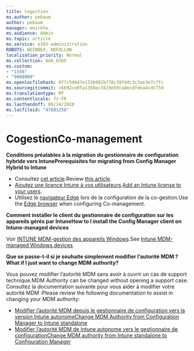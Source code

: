 ```yaml
---
title: Cogestion
ms.author: pebaum
author: pebaum
manager: mnirkhe
ms.audience: Admin
ms.topic: article
ms.service: o365-administration
ROBOTS: NOINDEX, NOFOLLOW
localization_priority: Normal
ms.collection: Adm_O365
ms.custom:
- "1556"
- "9000080"
ms.openlocfilehash: 0f7c5d647e133b092b778c39fddc3c3ae3e7c7fc
ms.sourcegitcommit: c6692ce0fa1358ec3529e59ca0ecdfdea4cdc759
ms.translationtype: MT
ms.contentlocale: fr-FR
ms.lasthandoff: 09/14/2020
ms.locfileid: "47681258"
---
```

# <a name="co-management"></a><span data-ttu-id="55f92-102">Cogestion</span><span class="sxs-lookup"><span data-stu-id="55f92-102">Co-management</span></span>

<span data-ttu-id="55f92-103">**Conditions préalables à la migration du gestionnaire de configuration hybride vers Intune**</span><span class="sxs-lookup"><span data-stu-id="55f92-103">**Prerequisites for migrating from Config Manager Hybrid to Intune**</span></span>

- <span data-ttu-id="55f92-104">Consultez [cet article](https://docs.microsoft.com/configmgr/mdm/deploy-use/migrate-hybridmdm-to-intunesa).</span><span class="sxs-lookup"><span data-stu-id="55f92-104">Review [this article](https://docs.microsoft.com/configmgr/mdm/deploy-use/migrate-hybridmdm-to-intunesa).</span></span>
- <span data-ttu-id="55f92-105">[Ajoutez une licence Intune à vos utilisateurs](https://docs.microsoft.com/intune/licenses-assign).</span><span class="sxs-lookup"><span data-stu-id="55f92-105">[Add an Intune license to your users](https://docs.microsoft.com/intune/licenses-assign).</span></span>
- <span data-ttu-id="55f92-106">Utilisez le [navigateur Edge](https://www.microsoft.com/windows/microsoft-edge) lors de la configuration de la co-gestion.</span><span class="sxs-lookup"><span data-stu-id="55f92-106">Use the [Edge browser](https://www.microsoft.com/windows/microsoft-edge) when configuring Co-management.</span></span>

<span data-ttu-id="55f92-107">**Comment installer le client du gestionnaire de configuration sur les appareils gérés par Intune**</span><span class="sxs-lookup"><span data-stu-id="55f92-107">**How to I install the Config Manager client on Intune-managed devices**</span></span>

<span data-ttu-id="55f92-108">Voir [INTUNE MDM-gestion des appareils Windows](https://docs.microsoft.com/configmgr/core/clients/deploy/deploy-clients-to-windows-computers#bkmk_mdm).</span><span class="sxs-lookup"><span data-stu-id="55f92-108">See [Intune MDM-managed Windows devices](https://docs.microsoft.com/configmgr/core/clients/deploy/deploy-clients-to-windows-computers#bkmk_mdm).</span></span>

<span data-ttu-id="55f92-109">**Que se passe-t-il si je souhaite simplement modifier l’autorité MDM ?**</span><span class="sxs-lookup"><span data-stu-id="55f92-109">**What if I just want to change MDM authority?**</span></span>

<span data-ttu-id="55f92-110">Vous pouvez modifier l’autorité MDM sans avoir à ouvrir un cas de support technique.</span><span class="sxs-lookup"><span data-stu-id="55f92-110">MDM Authority can be changed without opening a support case.</span></span> <span data-ttu-id="55f92-111">Consultez la documentation suivante pour vous aider à modifier votre autorité MDM :</span><span class="sxs-lookup"><span data-stu-id="55f92-111">Please review the following documentation to assist in changing your MDM authority:</span></span>

- [<span data-ttu-id="55f92-112">Modifier l’autorité MDM depuis le gestionnaire de configuration vers la version Intune autonome</span><span class="sxs-lookup"><span data-stu-id="55f92-112">Change MDM Authority from Configuration Manager to Intune standalone</span></span>](https://docs.microsoft.com/configmgr/mdm/deploy-use/migrate-change-mdm-authority)
- [<span data-ttu-id="55f92-113">Modifier l’autorité MDM de Intune autonome vers le gestionnaire de configuration</span><span class="sxs-lookup"><span data-stu-id="55f92-113">Change MDM authority from Intune standalone to Configuration Manager</span></span>](https://docs.microsoft.com/configmgr/mdm/deploy-use/change-mdm-authority)
